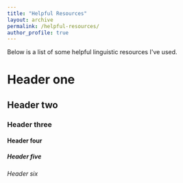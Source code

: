 ```yaml
---
title: "Helpful Resources"
layout: archive
permalink: /helpful-resources/
author_profile: true
---
```


Below is a list of some helpful linguistic resources I've used.

# Header one

## Header two

### Header three

#### Header four

##### Header five

###### Header six
